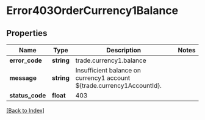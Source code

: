# Error403OrderCurrency1Balance

## Properties

Name | Type | Description | Notes
------------ | ------------- | ------------- | -------------
**error_code** | **string** | trade.currency1.balance |
**message** | **string** | Insufficient balance on currency1 account ${trade.currency1AccountId}. |
**status_code** | **float** | 403 |

[[Back to Index]](../index.md)
